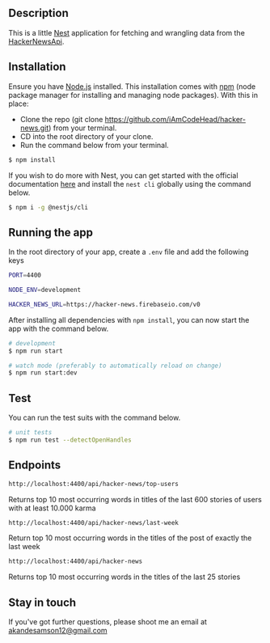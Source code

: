 
## Description

This is a little [Nest](https://github.com/nestjs/nest) application for fetching and wrangling data from the [HackerNewsApi](https://github.com/HackerNews/API).

## Installation
Ensure you have [Node.js](https://nodejs.org/en/download/) installed. This installation comes with [npm](https://www.npmjs.com/) (node package manager for installing and managing node packages). With this in place:
* Clone the repo (git clone https://github.com/iAmCodeHead/hacker-news.git) from your terminal.
* CD into the root directory of your clone.
* Run the command below from your terminal.

```bash
$ npm install
```
If you wish to do more with Nest, you can get started with the official documentation [here](https://docs.nestjs.com/) and install the ```nest cli``` globally using the command below.

```bash
$ npm i -g @nestjs/cli
```

## Running the app
In the root directory of your app, create a ```.env``` file and add the following keys
```bash
PORT=4400

NODE_ENV=development

HACKER_NEWS_URL=https://hacker-news.firebaseio.com/v0
```

After installing all dependencies with ```npm install```, you can now start the app with the command below.

```bash
# development
$ npm run start

# watch mode (preferably to automatically reload on change)
$ npm run start:dev
```

## Test
You can run the test suits with the command below.
```bash
# unit tests
$ npm run test --detectOpenHandles

```

## Endpoints
```bash
http://localhost:4400/api/hacker-news/top-users
```
Returns top 10 most occurring words in titles of the last 600 stories of users with at least 10.000 karma

```bash
http://localhost:4400/api/hacker-news/last-week
```
Return top 10 most occurring words in the titles of the post of exactly the last week

```bash
http://localhost:4400/api/hacker-news
```
Returns top 10 most occurring words in the titles of the last 25 stories
## Stay in touch

If you've got further questions, please shoot me an email at akandesamson12@gmail.com
